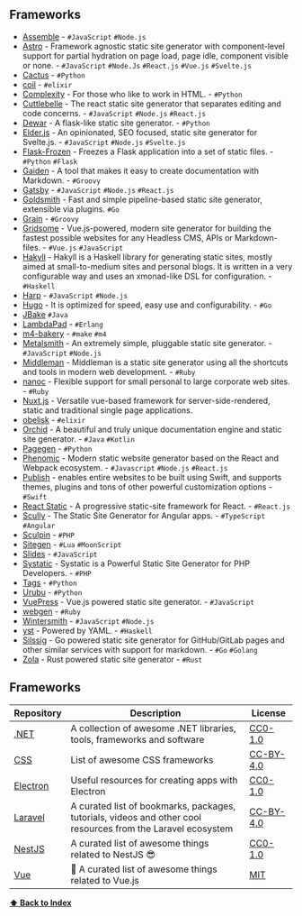 ## Frameworks

  * [Assemble](http://assemble.io/) \- `#JavaScript` `#Node.js`
  * [Astro](https://docs.astro.build/) \- Framework agnostic static site generator with component-level support for partial hydration on page load, page idle, component visible or none. - `#JavaScript` `#Node.Js` `#React.js` `#Vue.js` `#Svelte.js`
  * [Cactus](https://github.com/koenbok/Cactus) \- `#Python`
  * [coil](https://github.com/badosu/coil) \- `#elixir`
  * [Complexity](http://complexity.readthedocs.org/en/latest/) \- For those who like to work in HTML. - `#Python`
  * [Cuttlebelle](https://cuttlebelle.com/) \- The react static site generator that separates editing and code concerns. - `#JavaScript` `#Node.js` `#React.js`
  * [Dewar](https://github.com/tfpk/dewar) \- A flask-like static site generator. - `#Python`
  * [Elder.js](https://elderguide.com/tech/elderjs/) \- An opinionated, SEO focused, static site generator for Svelte.js. - `#JavaScript` `#Node.js` `#Svelte.js`
  * [Flask-Frozen](https://github.com/SimonSapin/Frozen-Flask) \- Freezes a Flask application into a set of static files. - `#Python` `#Flask`
  * [Gaiden](https://github.com/kobo/gaiden) \- A tool that makes it easy to create documentation with Markdown. - `#Groovy`
  * [Gatsby](https://github.com/gatsbyjs/gatsby) \- `#JavaScript` `#Node.js` `#React.js`
  * [Goldsmith](https://github.com/FooSoft/goldsmith) \- Fast and simple pipeline-based static site generator, extensible via plugins. `#Go`
  * [Grain](https://github.com/sysgears/grain) \- `#Groovy`
  * [Gridsome](https://gridsome.org) \- Vue.js-powered, modern site generator for building the fastest possible websites for any Headless CMS, APIs or Markdown-files. - `#Vue.js` `#JavaScript`
  * [Hakyll](https://github.com/jaspervdj/hakyll) \- Hakyll is a Haskell library for generating static sites, mostly aimed at small-to-medium sites and personal blogs. It is written in a very configurable way and uses an xmonad-like DSL for configuration. - `#Haskell`
  * [Harp](http://harpjs.com/) \- `#JavaScript` `#Node.js`
  * [Hugo](https://github.com/spf13/hugo) \- It is optimized for speed, easy use and configurability. - `#Go`
  * [JBake](https://github.com/jbake-org/jbake) `#Java`
  * [LambdaPad](https://github.com/gar1t/lambdapad) \- `#Erlang`
  * [m4-bakery](https://github.com/datagrok/makebakery) \- `#make` `#m4`
  * [Metalsmith](https://github.com/segmentio/metalsmith) \- An extremely simple, pluggable static site generator. - `#JavaScript` `#Node.js`
  * [Middleman](https://github.com/middleman/middleman) \- Middleman is a static site generator using all the shortcuts and tools in modern web development. - `#Ruby`
  * [nanoc](https://github.com/nanoc/nanoc) \- Flexible support for small personal to large corporate web sites. - `#Ruby`
  * [Nuxt.js](https://nuxtjs.org/) \- Versatile vue-based framework for server-side-rendered, static and traditional single page applications.
  * [obelisk](https://github.com/BennyHallett/obelisk) \- `#elixir`
  * [Orchid](https://orchid.netlify.com/) \- A beautiful and truly unique documentation engine and static site generator. - `#Java` `#Kotlin`
  * [Pagegen](http://pagegen.phnd.net/) \- `#Python`
  * [Phenomic](https://phenomic.io/) \- Modern static website generator based on the React and Webpack ecosystem. - `#Javascript` `#Node.js` `#React.js`
  * [Publish](https://github.com/JohnSundell/Publish) \- enables entire websites to be built using Swift, and supports themes, plugins and tons of other powerful customization options - `#Swift`
  * [React Static](https://github.com/nozzle/react-static) \- A progressive static-site framework for React. - `#React.js`
  * [Scully](https://github.com/scullyio/scully) \- The Static Site Generator for Angular apps. - `#TypeScript` `#Angular`
  * [Sculpin](https://sculpin.io/) \- `#PHP`
  * [Sitegen](https://github.com/leafo/sitegen) \- `#Lua` `#MoonScript`
  * [Slides](https://designmodo.com/slides/) \- `#JavaScript`
  * [Systatic](https://github.com/damcclean/systatic) \- Systatic is a Powerful Static Site Generator for PHP Developers. - `#PHP`
  * [Tags](https://github.com/braceio/tags) \- `#Python`
  * [Urubu](http://urubu.jandecaluwe.com/) \- `#Python`
  * [VuePress](https://vuepress.vuejs.org/) \- Vue.js powered static site generator. - `#JavaScript`
  * [webgen](http://webgen.gettalong.org/) \- `#Ruby`
  * [Wintersmith](https://github.com/jnordberg/wintersmith) \- `#JavaScript` `#Node.js`
  * [yst](https://github.com/jgm/yst) \- Powered by YAML. - `#Haskell`
  * [Silssig](https://gitlab.com/rizwaan_bhikha/silssig) \- Go powered static site generator for GitHub/GitLab pages and other similar services with support for markdown. - `#Go` `#Golang`
  * [Zola](https://www.getzola.org) \- Rust powered static site generator - `#Rust`

## Frameworks

| Repository                                                   | Description                                                                                                  | License                                                                |
| ------------------------------------------------------------ | ------------------------------------------------------------------------------------------------------------ | ---------------------------------------------------------------------- |
| [.NET](https://github.com/quozd/awesome-dotnet)              | A collection of awesome .NET libraries, tools, frameworks and software                                       | [CC0-1.0](https://creativecommons.org/publicdomain/zero/1.0/legalcode) |
| [CSS](https://github.com/troxler/awesome-css-frameworks)     | List of awesome CSS frameworks                                                                               | [CC-BY-4.0](https://creativecommons.org/licenses/by/4.0/legalcode)     |
| [Electron](https://github.com/sindresorhus/awesome-electron) | Useful resources for creating apps with Electron                                                             | [CC0-1.0](https://creativecommons.org/publicdomain/zero/1.0/legalcode) |
| [Laravel](https://github.com/chiraggude/awesome-laravel)     | A curated list of bookmarks, packages, tutorials, videos and other cool resources from the Laravel ecosystem | [CC-BY-4.0](https://creativecommons.org/licenses/by/4.0/legalcode)     |
| [NestJS](https://github.com/nestjs/awesome-nestjs)           | A curated list of awesome things related to NestJS 😎                                                        | [CC0-1.0](https://creativecommons.org/publicdomain/zero/1.0/legalcode) |
| [Vue](https://github.com/vuejs/awesome-vue)                  | 🎉 A curated list of awesome things related to Vue.js                                                        | [MIT](https://github.com/vuejs/awesome-vue/blob/master/LICENSE)        |

**[⬆ Back to Index](#index)**